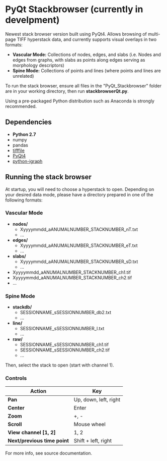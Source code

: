 # PyQt Stackbrowser (currently in develpment)

Newest stack browser version built using PyQt4. Allows browsing of multi-page TIFF hyperstack data, and currently supports visual overlays in two formats:
* __Vascular Mode:__ Collections of nodes, edges, and slabs (i.e. Nodes and edges from graphs, with slabs as points along edges serving as morphology descriptors)
* __Spine Mode:__ Collections of points and lines (where points and lines are unrelated)

To run the stack browser, ensure all files in the "PyQt_Stackbrowser" folder are in your working directory, then run __stackbrowserQt.py__.

Using a pre-packaged Python distribution such as Anaconda is strongly recommended.



## Dependencies

* **__Python 2.7__**
* numpy
* pandas
* [tifffile](https://pypi.python.org/pypi/tifffile)
* [PyQt4](https://www.riverbankcomputing.com/software/pyqt/download)
* [python-igraph](http://igraph.org/python/)


## Running the stack browser

At startup, you will need to choose a hyperstack to open. Depending on your desired data mode, please have a directory prepared in one of the following formats:

### Vascular Mode

* __nodes/__
  - Xyyyymmdd_aANUMALNUMBER_STACKNUMBER_nT.txt
  - ...
* __edges/__
  - Xyyyymmdd_aANUMALNUMBER_STACKNUMBER_eT.txt
  - ...
* __slabs/__
  - Xyyyymmdd_aANUMALNUMBER_STACKNUMBER_sD.txt
  - ...
* Xyyyymmdd_aANUMALNUMBER_STACKNUMBER_ch1.tif
* Xyyyymmdd_aANUMALNUMBER_STACKNUMBER_ch2.tif
* ...

### Spine Mode

* __stackdb/__
  - SESSIONNAME_sSESSIONNUMBER_db2.txt
  - ...
* __line/__
  - SESSIONNAME_sSESSIONNUMBER_l.txt
  - ...
* __raw/__
  - SESSIONNAME_sSESSIONNUMBER_ch1.tif
  - SESSIONNAME_sSESSIONNUMBER_ch2.tif
  - ...

Then, select the stack to open (start with channel 1).

### Controls

Action | Key
--- | ---
__Pan__ | Up, down, left, right
__Center__ | Enter
__Zoom__ | +, -
__Scroll__ | Mouse wheel
__View channel [1, 2]__ | 1, 2
__Next/previous time point__ | Shift + left, right


For more info, see source documentation.
